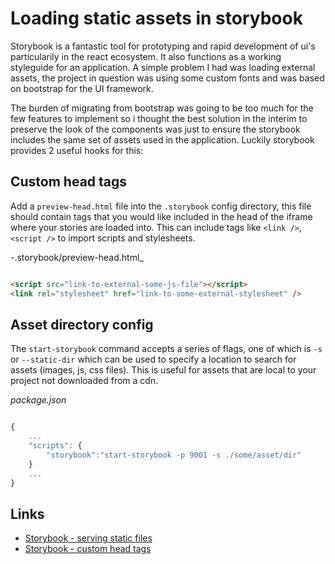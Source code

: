 
# Loading static assets in storybook
Storybook is a fantastic tool for prototyping and rapid development of ui's particularily in the react ecosystem. It also functions as a working styleguide for an application. A simple problem I had was loading external assets, the project in question was using some custom fonts and was based on bootstrap for the UI framework. 

The burden of migrating from bootstrap was going to be too much for the few features to implement so i thought the best solution in the interim to preserve the look of the components was just to ensure the storybook includes the same set of assets used in the application. Luckily storybook provides 2 useful hooks for this:

## Custom head tags
Add a `preview-head.html` file into the `.storybook` config directory, this file should contain tags that you would like included in the head of the iframe where your stories are loaded into. This can include tags like `<link />`, `<script />` to import scripts and stylesheets.

-.storybook/preview-head.html_
```html

<script src="link-to-external-some-js-file"></script>
<link rel="stylesheet" href="link-to-some-external-stylesheet" />
```

## Asset directory config
The `start-storybook` command accepts a series of flags, one of which is `-s` or `--static-dir` which can be used to specify a location to search for assets (images, js, css files). This is useful for assets that are local to your project not downloaded from a cdn.

_package.json_
```javascript

{
	...
	"scripts": {
		"storybook":"start-storybook -p 9001 -s ./some/asset/dir" 
	}
	...
}
```

## Links
* [Storybook - serving static files](https://storybook.js.org/configurations/serving-static-files/)
* [Storybook - custom head tags](https://storybook.js.org/configurations/add-custom-head-tags/)
